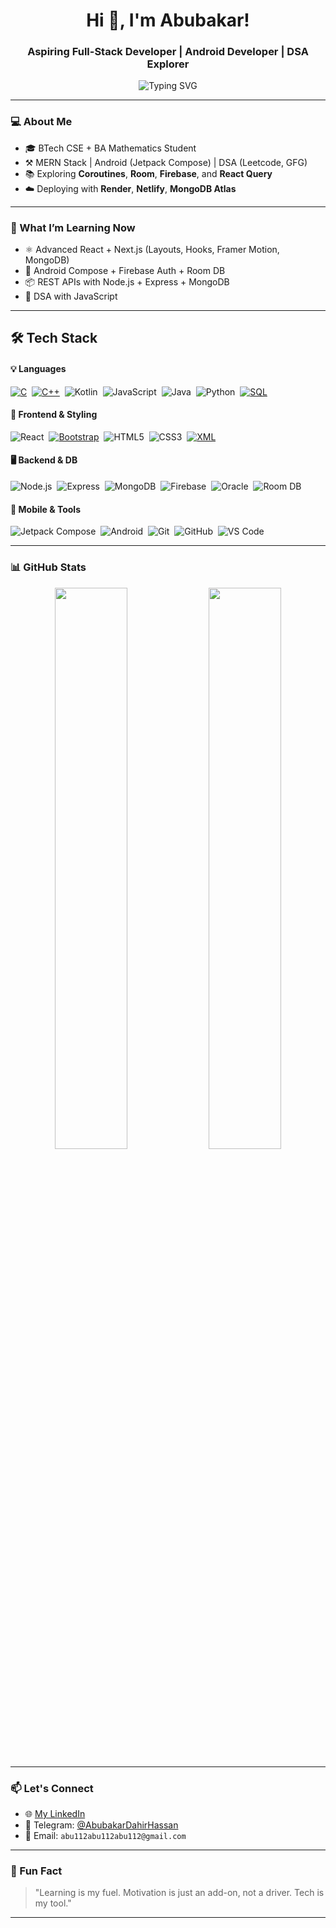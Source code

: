 <h1 align="center">Hi 👋, I'm Abubakar!</h1>
<h3 align="center">Aspiring Full-Stack Developer | Android Developer | DSA Explorer</h3>

<p align="center">
  <img src="https://readme-typing-svg.herokuapp.com?font=Fira+Code&size=22&pause=1000&color=4F46E5&center=true&vCenter=true&width=435&lines=Passionate+about+Code+%F0%9F%92%BB;Always+Learning+%F0%9F%93%9A;Building+Cool+Projects+%F0%9F%9A%80" alt="Typing SVG" />
</p>

---

### 💻 About Me
- 🎓 BTech CSE + BA Mathematics Student  
- ⚒️ MERN Stack | Android (Jetpack Compose) | DSA (Leetcode, GFG)  
- 📚 Exploring **Coroutines**, **Room**, **Firebase**, and **React Query**  
- ☁️ Deploying with **Render**, **Netlify**, **MongoDB Atlas**

---

### 🧠 What I’m Learning Now
- ⚛️ Advanced React + Next.js (Layouts, Hooks, Framer Motion, MongoDB)
- 📲 Android Compose + Firebase Auth + Room DB
- 📦 REST APIs with Node.js + Express + MongoDB
- 🧮 DSA with JavaScript 

---

## 🛠️ Tech Stack

#### 💡 Languages  
[![C](https://img.shields.io/badge/-C-A8B9CC?style=flat&logo=c&logoColor=white)](https://en.cppreference.com/w/c)&nbsp;
[![C++](https://img.shields.io/badge/-C++-00599C?style=flat&logo=c%2B%2B&logoColor=white)](https://en.cppreference.com/w/cpp)&nbsp;
![Kotlin](https://img.shields.io/badge/-Kotlin-7F52FF?style=flat&logo=kotlin&logoColor=white)&nbsp;
![JavaScript](https://img.shields.io/badge/-JavaScript-F7DF1E?style=flat&logo=javascript&logoColor=black)&nbsp;
![Java](https://img.shields.io/badge/-Java-007396?style=flat&logo=java&logoColor=white)&nbsp;
![Python](https://img.shields.io/badge/-Python-3776AB?style=flat&logo=python&logoColor=white)&nbsp;
[![SQL](https://img.shields.io/badge/-SQL-4479A1?style=flat&logo=postgresql&logoColor=white)](https://www.w3schools.com/sql/)

#### 🧱 Frontend & Styling  
![React](https://img.shields.io/badge/-React-61DAFB?style=flat&logo=react&logoColor=black)&nbsp;
[![Bootstrap](https://img.shields.io/badge/-Bootstrap-7952B3?style=flat&logo=bootstrap&logoColor=white)](https://getbootstrap.com/)&nbsp;
![HTML5](https://img.shields.io/badge/-HTML5-E34F26?style=flat&logo=html5&logoColor=white)&nbsp;
![CSS3](https://img.shields.io/badge/-CSS3-1572B6?style=flat&logo=css3&logoColor=white)&nbsp;
[![XML](https://img.shields.io/badge/-XML-8A2BE2?style=flat&logo=xml&logoColor=white)](https://developer.mozilla.org/en-US/docs/Web/XML)

#### 🖥️ Backend & DB  
![Node.js](https://img.shields.io/badge/-Node.js-339933?style=flat&logo=node.js&logoColor=white)&nbsp;
![Express](https://img.shields.io/badge/-Express.js-000000?style=flat&logo=express&logoColor=white)&nbsp;
![MongoDB](https://img.shields.io/badge/-MongoDB-47A248?style=flat&logo=mongodb&logoColor=white)&nbsp;
![Firebase](https://img.shields.io/badge/-Firebase-FFCA28?style=flat&logo=firebase&logoColor=black)&nbsp;
![Oracle](https://img.shields.io/badge/Oracle-F80000?style=flat&logo=oracle&logoColor=white)&nbsp;
![Room DB](https://img.shields.io/badge/Room_DB-6C3483?style=flat&logo=android&logoColor=white)

#### 📱 Mobile & Tools  
![Jetpack Compose](https://img.shields.io/badge/-Jetpack%20Compose-4285F4?style=flat&logo=jetpack-compose&logoColor=white)&nbsp;
![Android](https://img.shields.io/badge/-Android-3DDC84?style=flat&logo=android&logoColor=white)&nbsp;
![Git](https://img.shields.io/badge/-Git-F05032?style=flat&logo=git&logoColor=white)&nbsp;
![GitHub](https://img.shields.io/badge/-GitHub-181717?style=flat&logo=github&logoColor=white)&nbsp;
![VS Code](https://img.shields.io/badge/-VS%20Code-007ACC?style=flat&logo=visual-studio-code&logoColor=white)


---

### 📊 GitHub Stats

<p align="center">
  <img src="https://github-readme-stats.vercel.app/api?username=ABUBAKAR-DAHIR&show_icons=true&theme=tokyonight&hide_border=true" width="48%" />
  <img src="https://github-readme-streak-stats.herokuapp.com/?user=ABUBAKAR-DAHIR&theme=tokyonight&hide_border=true" width="48%" />
</p>

---

### 📫 Let's Connect
- 🌐 [My LinkedIn](https://www.linkedin.com/in/your-link)
- 💬 Telegram: [@AbubakarDahirHassan](t.me/AbubakarDahirHassan)
- 📧 Email: `abu112abu112abu112@gmail.com`

---

### 🙌 Fun Fact
> "Learning is my fuel. Motivation is just an add-on, not a driver. Tech is my tool."

---


